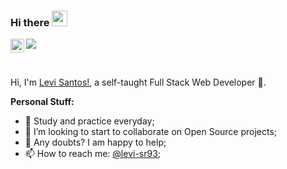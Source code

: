 ### Hi there <img src="https://media.giphy.com/media/hvRJCLFzcasrR4ia7z/giphy.gif" width="25px">

<a href="https://www.linkedin.com/in/levi-sr93/">
  <img align="left" alt="Levi's LinkedIN" width="22px" src="https://raw.githubusercontent.com/peterthehan/peterthehan/master/assets/linkedin.svg" />
</a>

![](https://visitor-badge.glitch.me/badge?page_id=levi-sr93.levi-sr93)

<br />

Hi, I'm [Levi Santos!](https://levisantos.com/), a self-taught Full Stack Web Developer 🚀.
  
**Personal Stuff:**

- 🌱 Study and practice everyday;
- :couple: I’m looking to start to collaborate on Open Source projects;
- 💬 Any doubts? I am happy to help;
- 📫 How to reach me: [@levi-sr93](https://linkedin.com/in/levi-sr93);


<!--
**Languages and Tools:**  

<code><img height="20" src="https://raw.githubusercontent.com/github/explore/80688e429a7d4ef2fca1e82350fe8e3517d3494d/topics/javascript/javascript.png"></code>
<code><img height="20" src="https://raw.githubusercontent.com/github/explore/80688e429a7d4ef2fca1e82350fe8e3517d3494d/topics/react/react.png"></code>
<code><img height="20" src="https://raw.githubusercontent.com/github/explore/80688e429a7d4ef2fca1e82350fe8e3517d3494d/topics/react-native/react-native.png"></code>
<code><img height="20" src="https://raw.githubusercontent.com/github/explore/5c058a388828bb5fde0bcafd4bc867b5bb3f26f3/topics/graphql/graphql.png"></code>
<code><img height="20" src="https://raw.githubusercontent.com/github/explore/80688e429a7d4ef2fca1e82350fe8e3517d3494d/topics/nodejs/nodejs.png"></code>
<code><img height="20" src="https://raw.githubusercontent.com/github/explore/80688e429a7d4ef2fca1e82350fe8e3517d3494d/topics/python/python.png"></code>
<code><img height="20" src="https://raw.githubusercontent.com/github/explore/80688e429a7d4ef2fca1e82350fe8e3517d3494d/topics/mysql/mysql.png"></code>
<code><img height="20" src="https://raw.githubusercontent.com/github/explore/80688e429a7d4ef2fca1e82350fe8e3517d3494d/topics/firebase/firebase.png"></code>
<code><img height="20" src="https://raw.githubusercontent.com/github/explore/80688e429a7d4ef2fca1e82350fe8e3517d3494d/topics/git/git.png"></code>

![Levi's github stats](https://github-readme-stats.vercel.app/api?username=levi-sr93&show_icons=true&theme=radical)

[![Top Langs](https://github-readme-stats.vercel.app/api/top-langs/?username=levi-sr93&layout=compact&theme=radical)](https://github.com/levi-sr93/github-readme-stats)

<a href="https://github.com/levi-sr93/simplenewsapp0.1">
  <img align="center" src="https://github-readme-stats.vercel.app/api/pin/?username=levi-sr93&repo=simplenewsapp0.1&theme=radical" />
</a>
<a href="https://github.com/levi-sr93/my_wallet_react_typescrypt">
  <img align="center" src="https://github-readme-stats.vercel.app/api/pin/?username=levi-sr93&repo=my_wallet_react_typescrypt&theme=radical" />
</a>



**levi-sr93/levi-sr93** is a ✨ _special_ ✨ repository because its `README.md` (this file) appears on your GitHub profile.

Here are some ideas to get you started:

- 🔭 I’m currently working on ...
- 🌱 I’m currently learning ...
- 👯 I’m looking to collaborate on ...
- 🤔 I’m looking for help with ...
- 💬 Ask me about ...
- 📫 How to reach me: ...
- 😄 Pronouns: ...
- ⚡ Fun fact: ...
-->
